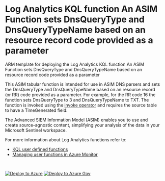 # Log Analytics KQL function An ASIM Function sets DnsQueryType and DnsQueryTypeName based on an resource record code provided as a parameter

ARM template for deploying the Log Analytics KQL function An ASIM Function sets DnsQueryType and DnsQueryTypeName based on an resource record code provided as a parameter

This ASIM tabular function is intended for use in ASIM DNS parsers and sets the DnsQueryType and DnsQueryTypeName based on an resource record (or RR) code provided as a parameter. For example, for the RR code 16 the function sets DnsQueryType to 3 and DnsQueryTypeName to TXT. The function is invoked using the [invoke operator](https://docs.microsoft.com/azure/data-explorer/kusto/query/invokeoperator) and requires the source table to have a TimeGenerated field.  


The Advanced SIEM Information Model (ASIM) enables you to use and create source-agnostic content, simplifying your analysis of the data in your Microsoft Sentinel workspace.

For more information about Log Analytics functions refer to:

- [KQL user defined functions](https://docs.microsoft.com/azure/data-explorer/kusto/query/functions/user-defined-functions)
- [Managing user functions in Azure Monitor](https://docs.microsoft.com/azure/azure-monitor/logs/functions)

<br/>

[![Deploy to Azure](https://aka.ms/deploytoazurebutton)](https://portal.azure.com/#create/Microsoft.Template/https%3A%2F%2Fraw.githubusercontent.com%2FAzure%2FAzure-Sentinel%2Fmaster%2FASIM%2FLibrary%2FARM%2FASIM_ResolveDnsQueryType%2FASIM_ResolveDnsQueryType.json) [![Deploy to Azure Gov](https://aka.ms/deploytoazuregovbutton)](https://portal.azure.us/#create/Microsoft.Template/uri/https%3A%2F%2Fraw.githubusercontent.com%2FAzure%2FAzure-Sentinel%2Fmaster%2FASIM%2FLibrary%2FARM%2FASIM_ResolveDnsQueryType%2FASIM_ResolveDnsQueryType.json)
